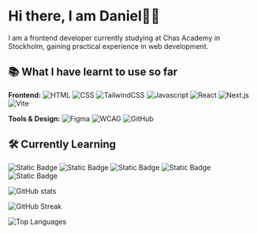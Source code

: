 # Hi there, I am Daniel👋🏼
I am a frontend developer currently studying at Chas Academy in Stockholm, gaining practical experience in web development.
<!--
## 📚 What I have learnt to use so far
![Static Badge](https://img.shields.io/badge/HTML-red)
![Static Badge](https://img.shields.io/badge/CSS-blue)
![Static Badge](https://img.shields.io/badge/TailwindCSS-teal)
![Static Badge](https://img.shields.io/badge/Javascript-orange)
![Static Badge](https://img.shields.io/badge/Figma-pink)
![Static Badge](https://img.shields.io/badge/WCAG-green)
![Static Badge](https://img.shields.io/badge/React-blue)
![Static Badge](https://img.shields.io/badge/Vite-white)
![Static Badge](https://img.shields.io/badge/Next.js-black)
![Static Badge](https://img.shields.io/badge/GitHub-grey) -->

## 📚 What I have learnt to use so far

**Frontend:**
![HTML](https://img.shields.io/badge/HTML-red)
![CSS](https://img.shields.io/badge/CSS-blue)
![TailwindCSS](https://img.shields.io/badge/TailwindCSS-teal)
![Javascript](https://img.shields.io/badge/Javascript-orange)
![React](https://img.shields.io/badge/React-blue)
![Next.js](https://img.shields.io/badge/Next.js-black)
![Vite](https://img.shields.io/badge/Vite-white)

**Tools & Design:**
![Figma](https://img.shields.io/badge/Figma-pink)
![WCAG](https://img.shields.io/badge/WCAG-green)
![GitHub](https://img.shields.io/badge/GitHub-grey)

## 🛠️ Currently Learning
![Static Badge](https://img.shields.io/badge/Node.js-green)
![Static Badge](https://img.shields.io/badge/express-brown)
![Static Badge](https://img.shields.io/badge/MYSQL-blue)
![Static Badge](https://img.shields.io/badge/docker-purple)
![Static Badge](https://img.shields.io/badge/GitLab-orange)

![GitHub stats](https://github-readme-stats.vercel.app/api?username=Dantilldev&show_icons=true&theme=shadow_blue)

![GitHub Streak](https://streak-stats.demolab.com/?user=Dantilldev&theme=shadow_blue)

![Top Languages](https://github-readme-stats.vercel.app/api/top-langs/?username=Dantilldev&layout=compact&theme=shadow_blue)
<!--
- 👋 Hi, I’m @Dantilldev
- 👀 I’m interested in ...
- 🌱 I’m currently learning ...
- 💞️ I’m looking to collaborate on ...
- 📫 How to reach me ...
- 😄 Pronouns: ...
- ⚡ Fun fact: ...-->

